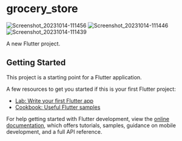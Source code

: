 # grocery_store
![Screenshot_20231014-111456](https://github.com/abdulhaseeb9/grocery_store/assets/144532395/dad9befb-3aa2-45f6-bb06-ca14ff2b961b)
![Screenshot_20231014-111446](https://github.com/abdulhaseeb9/grocery_store/assets/144532395/a00c8134-5d49-46db-b256-2492eb82c047)
![Screenshot_20231014-111439](https://github.com/abdulhaseeb9/grocery_store/assets/144532395/fcfb261e-6bfa-46f3-aab9-a97e53b746f6)

A new Flutter project.

## Getting Started

This project is a starting point for a Flutter application.

A few resources to get you started if this is your first Flutter project:

- [Lab: Write your first Flutter app](https://docs.flutter.dev/get-started/codelab)
- [Cookbook: Useful Flutter samples](https://docs.flutter.dev/cookbook)

For help getting started with Flutter development, view the
[online documentation](https://docs.flutter.dev/), which offers tutorials,
samples, guidance on mobile development, and a full API reference.
